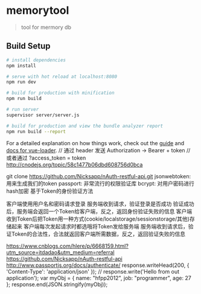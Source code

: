 # memorytool

> tool for mermory db

## Build Setup

``` bash
# install dependencies
npm install

# serve with hot reload at localhost:8080
npm run dev

# build for production with minification
npm run build

# run server
supervisor server/server.js

# build for production and view the bundle analyzer report
npm run build --report
```


For a detailed explanation on how things work, check out the [guide](http://vuejs-templates.github.io/webpack/) and [docs for vue-loader](http://vuejs.github.io/vue-loader).
// 通过 header 发送 Authorization -> Bearer  + token
// 或者通过 ?access_token = token
http://cnodejs.org/topic/58c1477b06dbd608756d0bca

git clone https://github.com/Nicksapp/nAuth-restful-api.git
jsonwebtoken: 用来生成我们的token
passport: 非常流行的权限验证库
bcrypt: 对用户密码进行hash加密
基于Token的身份验证方法

客户端使用用户名和密码请求登录
服务端收到请求，验证登录是否成功
验证成功后，服务端会返回一个Token给客户端，反之，返回身份验证失败的信息
客户端收到Token后把Token用一种方式(cookie/localstorage/sessionstorage/其他)存储起来
客户端每次发起请求时都选哦将Token发给服务端
服务端收到请求后，验证Token的合法性，合法就返回客户端所需数据，反之，返回验证失败的信息

https://www.cnblogs.com/hlere/p/6668159.html?utm_source=itdadao&utm_medium=referral
https://github.com/Nicksapp/nAuth-restful-api
http://www.passportjs.org/docs/authenticate/
response.writeHead(200, { 'Content-Type': 'application/json' });
    // response.write('Hello from out application');
    var myObj = {
        name: "hfpp2012",
        job: "programmer",
        age: 27
    };
    response.end(JSON.stringify(myObj));